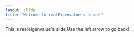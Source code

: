 ```yaml
---
layout: slide
title: "Welcome to realEigenvalue's slide!"
---
```

This is realeigenvalue's slide
Use the left arrow to go back!
